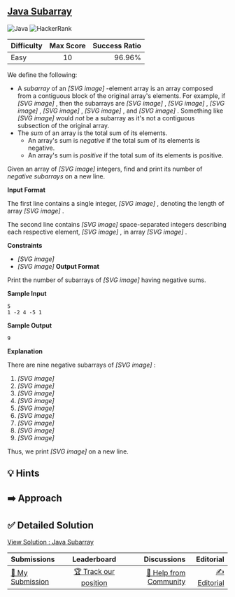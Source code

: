 ## [Java Subarray](https://www.hackerrank.com/challenges/java-negative-subarray)

![Java](https://img.shields.io/badge/java-%23ED8B00.svg?style=for-the-badge&logo=openjdk&logoColor=white) ![HackerRank](https://img.shields.io/badge/-Hackerrank-2EC866?style=for-the-badge&logo=HackerRank&logoColor=white)

| Difficulty | Max Score | Success Ratio |
|:-----------|:------------:|------------:|
| Easy       | 10      | 96.96%        |

We define the following:


* A *subarray* of an  *[SVG image]* \-element array is an array composed from a contiguous block of the original array's elements. For example, if  *[SVG image]* , then the subarrays are  *[SVG image]* ,  *[SVG image]* ,  *[SVG image]* ,  *[SVG image]* ,  *[SVG image]* , and  *[SVG image]* . Something like  *[SVG image]*  would *not* be a subarray as it's not a contiguous subsection of the original array.
* The *sum* of an array is the total sum of its elements.
	+ An array's sum is *negative* if the total sum of its elements is negative.
	+ An array's sum is *positive* if the total sum of its elements is positive.


Given an array of  *[SVG image]*  integers, find and print its number of *negative subarrays* on a new line.

**Input Format**

The first line contains a single integer,  *[SVG image]* , denoting the length of array  *[SVG image]* .   

The second line contains  *[SVG image]*  space\-separated integers describing each respective element,  *[SVG image]* , in array  *[SVG image]* . 

**Constraints**

* *[SVG image]*
* *[SVG image]*
**Output Format**

Print the number of subarrays of  *[SVG image]*  having negative sums.

**Sample Input**


```
5
1 -2 4 -5 1

```
**Sample Output**


```
9

```
**Explanation**

There are nine negative subarrays of  *[SVG image]* :


1. *[SVG image]*
2. *[SVG image]*
3. *[SVG image]*
4. *[SVG image]*
5. *[SVG image]*
6. *[SVG image]*
7. *[SVG image]*
8. *[SVG image]*
9. *[SVG image]*


Thus, we print  *[SVG image]*  on a new line.


## 💡 Hints 

## ➡️ Approach 

## ✅ Detailed Solution
[View Solution : Java Subarray](./Solution.java)

| Submissions | Leaderboard| Discussions | Editorial |
|:-----------|:------------:|------------:|------------:|
| [📝 My Submission](https://www.hackerrank.com/challenges/java-negative-subarray/submissions) | [🏆 Track our position](https://www.hackerrank.com/challenges/java-negative-subarray/leaderboard) | [🤔 Help from Community](https://www.hackerrank.com/challenges/java-negative-subarray/forum) | [✍️ Editorial](https://www.hackerrank.com/challenges/java-negative-subarray/editorial) |


